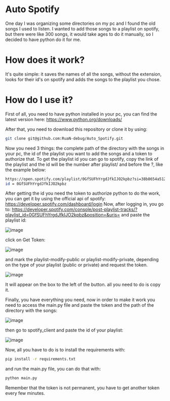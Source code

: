 # Auto Spotify

One day I was organizing some directories on my pc and I found the old songs I used to listen. I wanted to add those songs to a playlist on spotify, but there were like 300 songs, it would take ages to do it manually, so I decided to have python do it for me.

# How does it work?

It's quite simple: it saves the names of all the songs, without the extension, looks for their id's on spotify and adds the songs to the playlist you chose.

# How do I use it?

First of all, you need to have python installed in your pc, you can find the latest version here: https://www.python.org/downloads/

After that, you need to download this repository or clone it by using:
```sh
git clone git@github.com:RuaN-debug/Auto_Spotify.git
```
Now you need 3 things: the complete path of the directory with the songs in your pc, the id of the playlist you want to add the songs and a token to authorize that.
To get the playlist id you can go to spotify, copy the link of the playlist and the id will be the number after playlist/ and before the ?, like the example below:
```sh
https://open.spotify.com/playlist/0GfSUFhYrgdJfkIJO2kpbz?si=38b8654a512a4ddf
id = 0GfSUFhYrgdJfkIJO2kpbz
```
After getting the id you need the token to authorize python to do the work, you can get it by using the official api of spotify: https://developer.spotify.com/dashboard/login
Now, after logging in, you go to: https://developer.spotify.com/console/post-playlist-tracks/?playlist_id=0GfSUFhYrgdJfkIJO2kpbz&position=&uris= and paste the playlist id:

![image](https://user-images.githubusercontent.com/54671133/129482467-30623fc1-b56b-44dd-a9b2-9c0819e6c3de.png)

click on Get Token:

![image](https://user-images.githubusercontent.com/54671133/129482554-dd3d0f14-a300-44e6-8aae-60dc432035cd.png)

and mark the playlist-modify-public or playlist-modify-private, depending on the type of your playlist (public or private) and request the token.

![image](https://user-images.githubusercontent.com/54671133/129482596-f6a9e964-0c4a-43a2-9313-6842051bdc2a.png)

It will appear on the box to the left of the button. all you need to do is copy it.

Finally, you have everything you need, now in order to make it work you need to access the main.py file and paste the token and the path of the directory with the songs:

![image](https://user-images.githubusercontent.com/54671133/129482677-6811e723-3301-44ee-ac08-c387ee54dcd8.png)

then go to spotify_client and paste the id of your playlist:

![image](https://user-images.githubusercontent.com/54671133/129482705-fc5048d3-61dc-4a26-9f51-06320d796e48.png)

Now, all you have to do is to install the requirements with:
```sh
pip install -r requirements.txt
```
and run the main.py file, you can do that with:
```sh
python main.py
```
Remember that the token is not permanent, you have to get another token every few minutes.

